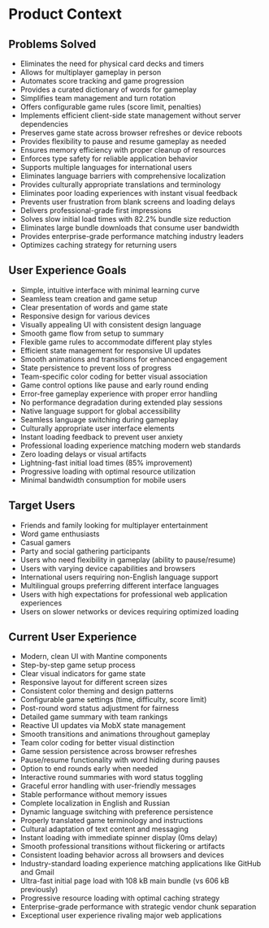 # Product Context

## Problems Solved
- Eliminates the need for physical card decks and timers
- Allows for multiplayer gameplay in person
- Automates score tracking and game progression
- Provides a curated dictionary of words for gameplay
- Simplifies team management and turn rotation
- Offers configurable game rules (score limit, penalties)
- Implements efficient client-side state management without server dependencies
- Preserves game state across browser refreshes or device reboots
- Provides flexibility to pause and resume gameplay as needed
- Ensures memory efficiency with proper cleanup of resources
- Enforces type safety for reliable application behavior
- Supports multiple languages for international users
- Eliminates language barriers with comprehensive localization
- Provides culturally appropriate translations and terminology
- Eliminates poor loading experiences with instant visual feedback
- Prevents user frustration from blank screens and loading delays
- Delivers professional-grade first impressions
- Solves slow initial load times with 82.2% bundle size reduction
- Eliminates large bundle downloads that consume user bandwidth
- Provides enterprise-grade performance matching industry leaders
- Optimizes caching strategy for returning users

## User Experience Goals
- Simple, intuitive interface with minimal learning curve
- Seamless team creation and game setup
- Clear presentation of words and game state
- Responsive design for various devices
- Visually appealing UI with consistent design language
- Smooth game flow from setup to summary
- Flexible game rules to accommodate different play styles
- Efficient state management for responsive UI updates
- Smooth animations and transitions for enhanced engagement
- State persistence to prevent loss of progress
- Team-specific color coding for better visual association
- Game control options like pause and early round ending
- Error-free gameplay experience with proper error handling
- No performance degradation during extended play sessions
- Native language support for global accessibility
- Seamless language switching during gameplay
- Culturally appropriate user interface elements
- Instant loading feedback to prevent user anxiety
- Professional loading experience matching modern web standards
- Zero loading delays or visual artifacts
- Lightning-fast initial load times (85% improvement)
- Progressive loading with optimal resource utilization
- Minimal bandwidth consumption for mobile users

## Target Users
- Friends and family looking for multiplayer entertainment
- Word game enthusiasts
- Casual gamers
- Party and social gathering participants
- Users who need flexibility in gameplay (ability to pause/resume)
- Users with varying device capabilities and browsers
- International users requiring non-English language support
- Multilingual groups preferring different interface languages
- Users with high expectations for professional web application experiences
- Users on slower networks or devices requiring optimized loading

## Current User Experience
- Modern, clean UI with Mantine components
- Step-by-step game setup process
- Clear visual indicators for game state
- Responsive layout for different screen sizes
- Consistent color theming and design patterns
- Configurable game settings (time, difficulty, score limit)
- Post-round word status adjustment for fairness
- Detailed game summary with team rankings
- Reactive UI updates via MobX state management
- Smooth transitions and animations throughout gameplay
- Team color coding for better visual distinction
- Game session persistence across browser refreshes
- Pause/resume functionality with word hiding during pauses
- Option to end rounds early when needed
- Interactive round summaries with word status toggling
- Graceful error handling with user-friendly messages
- Stable performance without memory issues
- Complete localization in English and Russian
- Dynamic language switching with preference persistence
- Properly translated game terminology and instructions
- Cultural adaptation of text content and messaging
- Instant loading with immediate spinner display (0ms delay)
- Smooth professional transitions without flickering or artifacts
- Consistent loading behavior across all browsers and devices
- Industry-standard loading experience matching applications like GitHub and Gmail
- Ultra-fast initial page load with 108 kB main bundle (vs 606 kB previously)
- Progressive resource loading with optimal caching strategy
- Enterprise-grade performance with strategic vendor chunk separation
- Exceptional user experience rivaling major web applications